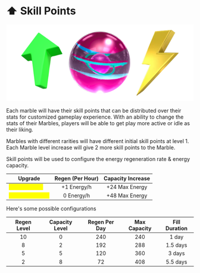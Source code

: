 # ⬆ Skill Points

![](../../.gitbook/assets/energylvl.png)

Each marble will have their skill points that can be distributed over their stats for customized gameplay experience. With an ability to change the stats of their Marbles, players will be able to get play more active or idle as their liking.&#x20;

Marbles with different rarities will have different initial skill points at level 1. Each Marble level increase will give 2 more skill points to the Marble.&#x20;

Skill points will be used to configure the energy regeneration rate & energy capacity.&#x20;

| Upgrade                                            | Regen (Per Hour) | Capacity Increase |
| -------------------------------------------------- | :--------------: | :---------------: |
| <mark style="color:yellow;">Energy Regen</mark>    |    +1 Energy/h   |   +24 Max Energy  |
| <mark style="color:yellow;">Energy Capacity</mark> |    0 Energy/h    |   +48 Max Energy  |



Here's some possible configurations&#x20;

| Regen Level | Capacity Level | Regen Per Day | Max Capacity | Fill Duration |
| :---------: | :------------: | :-----------: | :----------: | :-----------: |
|      10     |        0       |      240      |      240     |     1 day     |
|      8      |        2       |      192      |      288     |    1.5 days   |
|      5      |        5       |      120      |      360     |     3 days    |
|      2      |        8       |       72      |      408     |    5.5 days   |
